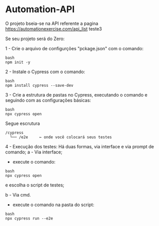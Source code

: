 # Automation-API
O projeto bseia-se na API referente a pagina https://automationexercise.com/api_list
teste3

Se seu projeto será do Zero:

1 - Crie o arquivo de configurções "pckage.json" com o comando:
```
bash
npm init -y
```

2 - Instale o Cypress com o comando:
```
bash
npm install cypress --save-dev
```
3 - Crie a estrutura de pastas no Cypress, executando o comando e seguindo com as configurações básicas:
```
bash
npx cypress open
```
Segue escrutura
```
/cypress
  └── /e2e     ← onde você colocará seus testes
```

4 - Execução dos testes:
Há duas formas, via interface e via prompt de comando;
a - Via interface;
- execute o comando:
```
bash
npx cypress open
``` 
e escolha o script de testes;

b - Via cmd.
- execute o comando na pasta do script:
```
bash
npx cypress run --e2e
```
